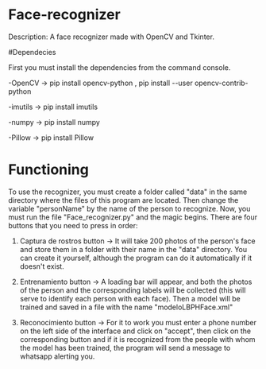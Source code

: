 # Face-recognizer
Description: A face recognizer made with OpenCV and Tkinter.

#Dependecies

First you must install the dependencies from the command console.

-OpenCV  -> pip install opencv-python , pip install --user opencv-contrib-python

-imutils -> pip install imutils

-numpy   -> pip install numpy

-Pillow  -> pip install Pillow

# Functioning

To use the recognizer, you must create a folder called "data" in the same directory where the files of this program are located.
Then change the variable "personName" by the name of the person to recognize.
Now, you must run the file "Face_recognizer.py" and the magic begins.
There are four buttons that you need to press in order:

1. Captura de rostros button -> It will take 200 photos of the person's face and store them in a folder with their name in the "data" directory. You can create it yourself, although the program can do it automatically if it doesn't exist.

2. Entrenamiento button -> A loading bar will appear, and both the photos of the person and the corresponding labels will be collected (this will serve to identify each person with each face). Then a model will be trained and saved in a file with the name "modeloLBPHFace.xml"

3. Reconocimiento button -> For it to work you must enter a phone number on the left side of the interface and click on "accept", then click on the corresponding button and if it is recognized from the people with whom the model has been trained, the program will send a message to whatsapp alerting you.
